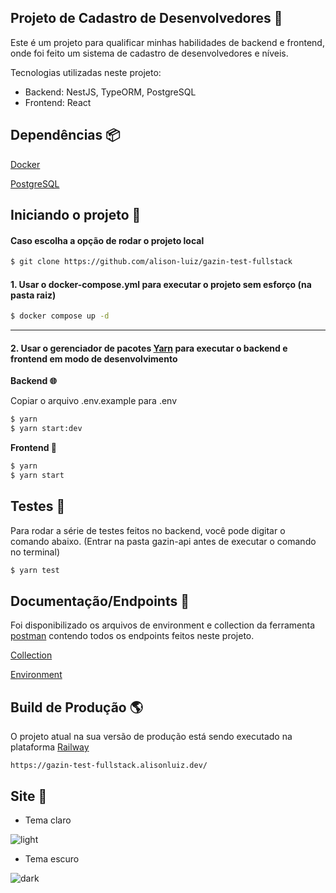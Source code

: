 
## Projeto de Cadastro de Desenvolvedores 🚀

Este é um projeto para qualificar minhas habilidades de backend e frontend, onde foi feito um sistema de cadastro de desenvolvedores e níveis.

Tecnologias utilizadas neste projeto:

 - Backend: NestJS, TypeORM, PostgreSQL
 - Frontend: React

##  Dependências 📦

[Docker](https://www.docker.com/)

[PostgreSQL](https://www.postgresql.org/) 

## Iniciando o projeto 🚩

#### Caso escolha a opção de rodar o projeto local

```bash
$ git clone https://github.com/alison-luiz/gazin-test-fullstack
```

#### 1. Usar o docker-compose.yml para executar o projeto sem esforço (na pasta raiz)
```bash
$ docker compose up -d
```

---

#### 2. Usar o gerenciador de pacotes [Yarn](https://yarnpkg.com/) para executar o backend e frontend em modo de desenvolvimento

**Backend 🌐**

Copiar o arquivo .env.example para .env

```bash
$ yarn
$ yarn start:dev
```

**Frontend 🎨**

```bash
$ yarn
$ yarn start
```

## Testes 🧪

Para rodar a série de testes feitos no backend, você pode digitar o comando abaixo.
(Entrar na pasta gazin-api antes de executar o comando no terminal)

```bash
$ yarn test
```

## Documentação/Endpoints 📁

Foi disponibilizado os arquivos de environment e collection da ferramenta [postman](https://www.postman.com/) contendo todos os endpoints feitos neste projeto.

[Collection](https://github.com/alison-luiz/gazin-test-fullstack/blob/main/Gazin%20Test%20FullStack.postman_collection.json)

[Environment](https://github.com/alison-luiz/gazin-test-fullstack/blob/main/Gazin%20Test%20FullStack.postman_environment.json)

## Build de Produção 🌎

O projeto atual na sua versão de produção está sendo executado na plataforma [Railway](https://railway.app/)

`https://gazin-test-fullstack.alisonluiz.dev/`

## Site 📸

- Tema claro

![light](https://github.com/alison-luiz/gazin-test-fullstack/assets/89758128/b4927091-cf9c-438a-8b51-cdbddf93b313)

- Tema escuro

![dark](https://github.com/alison-luiz/gazin-test-fullstack/assets/89758128/4106e1b7-edc6-4c5f-8125-9d8a5cf4f215)
